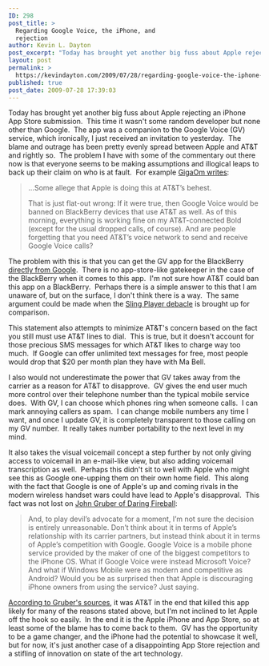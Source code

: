 ```yaml
---
ID: 298
post_title: >
  Regarding Google Voice, the iPhone, and
  rejection
author: Kevin L. Dayton
post_excerpt: "Today has brought yet another big fuss about Apple rejecting an iPhone App Store submission.  This time it wasn't some random developer but none other than Google.  The app was a companion to the Google Voice (GV) service, which ironically, I just received an invitation to yesterday.  The blame and outrage has been pretty evenly spread between Apple and AT&amp;T and rightly so.  The problem I have with some of the commentary out there now is that everyone seems to be making assumptions and illogical leaps to back up their claim on who is at fault."
layout: post
permalink: >
  https://kevindayton.com/2009/07/28/regarding-google-voice-the-iphone-and-rejection/
published: true
post_date: 2009-07-28 17:39:03
---
```

Today has brought yet another big fuss about Apple rejecting an iPhone App Store submission.  This time it wasn't some random developer but none other than Google.  The app was a companion to the Google Voice (GV) service, which ironically, I just received an invitation to yesterday.  The blame and outrage has been pretty evenly spread between Apple and AT&amp;T and rightly so.  The problem I have with some of the commentary out there now is that everyone seems to be making assumptions and illogical leaps to back up their claim on who is at fault.  For example <a title="http://gigaom.com/2009/07/28/google-voice-iphone/" href="http://gigaom.com/2009/07/28/google-voice-iphone/" target="_blank">GigaOm writes</a>:
<blockquote>...Some allege that Apple is doing this at AT&amp;T’s behest.

That is just flat-out wrong: If it were true, then Google Voice would be banned on BlackBerry devices that use AT&amp;T as well. As of this morning, everything is working fine on my AT&amp;T-connected Bold (except for the usual dropped calls, of course). And are people forgetting that you need AT&amp;T’s voice network to send and receive Google Voice calls?</blockquote>
The problem with this is that you can get the GV app for the BlackBerry <a title="http://www.google.com/mobile/products/voice.html#p=blackberry" href="http://www.google.com/mobile/products/voice.html#p=blackberry" target="_blank">directly from Google</a>.  There is no app-store-like gatekeeper in the case of the BlackBerry when it comes to this app.  I'm not sure how AT&amp;T could ban this app on a BlackBerry.  Perhaps there is a simple answer to this that I am unaware of, but on the surface, I don't think there is a way.  The same argument could be made when the <a title="http://www.appleinsider.com/articles/09/05/12/att_pins_neutered_slingplayer_on_iphone_not_being_a_phone.html" href="http://www.appleinsider.com/articles/09/05/12/att_pins_neutered_slingplayer_on_iphone_not_being_a_phone.html" target="_blank">Sling Player debacle</a> is brought up for comparison.

This statement also attempts to minimize AT&amp;T's concern based on the fact you still must use AT&amp;T lines to dial.  This is true, but it doesn't account for those precious SMS messages for which AT&amp;T likes to charge way too much.  If Google can offer unlimited text messages for free, most people would drop that $20 per month plan they have with Ma Bell.

I also would not underestimate the power that GV takes away from the carrier as a reason for AT&amp;T to disapprove.  GV gives the end user much more control over their telephone number than the typical mobile service does.  With GV, I can choose which phones ring when someone calls.  I can mark annoying callers as spam.  I can change mobile numbers any time I want, and once I update GV, it is completely transparent to those calling on my GV number.  It really takes number portability to the next level in my mind.

It also takes the visual voicemail concept a step further by not only giving access to voicemail in an e-mail-like view, but also adding voicemail transcription as well.  Perhaps this didn't sit to well with Apple who might see this as Google one-upping them on their own home field.  This along with the fact that Google is one of Apple's up and coming rivals in the modern wireless handset wars could have lead to Apple's disapproval.  This fact was not lost on <a title="http://daringfireball.net/2009/07/google_voice" href="http://daringfireball.net/2009/07/google_voice">John Gruber of Daring Fireball</a>:
<blockquote>And, to play devil’s advocate for a moment, I’m not sure the decision is entirely unreasonable. Don’t think about it in terms of Apple’s relationship with its carrier partners, but instead think about it in terms of Apple’s competition with Google. Google Voice is a mobile phone service provided by the maker of one of the biggest competitors to the iPhone OS. What if Google Voice were instead Microsoft Voice? And what if Windows Mobile were as modern and competitive as Android? Would you be as surprised then that Apple is discouraging iPhone owners from using the service? Just saying.</blockquote>
<a title="http://daringfireball.net/2009/07/google_voice#update-13:40" href="http://daringfireball.net/2009/07/google_voice#update-13:40" target="_blank">According to Gruber's sources</a>, it was AT&amp;T in the end that killed this app likely for many of the reasons stated above, but I'm not inclined to let Apple off the hook so easily.  In the end it is the Apple iPhone and App Store, so at least some of the blame has to come back to them.  GV has the opportunity to be a game changer, and the iPhone had the potential to showcase it well, but for now, it's just another case of a disappointing App Store rejection and a stifling of innovation on state of the art technology.